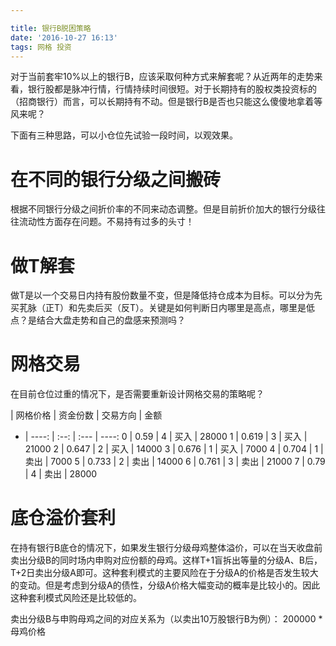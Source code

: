```yaml
---

title: 银行B脱困策略
date: '2016-10-27 16:13'
tags: 网格 投资
---
```


对于当前套牢10%以上的银行B，应该采取何种方式来解套呢？从近两年的走势来看，银行股都是脉冲行情，行情持续时间很短。对于长期持有的股权类投资标的（招商银行）而言，可以长期持有不动。但是银行B是否也只能这么傻傻地拿着等风来呢？

下面有三种思路，可以小仓位先试验一段时间，以观效果。

# 在不同的银行分级之间搬砖

根据不同银行分级之间折价率的不同来动态调整。但是目前折价加大的银行分级往往流动性方面存在问题。不易持有过多的头寸！

# 做T解套

做T是以一个交易日内持有股份数量不变，但是降低持仓成本为目标。可以分为先买芤脉（正T）和先卖后买（反T）。关键是如何判断日内哪里是高点，哪里是低点？是结合大盘走势和自己的盘感来预测吗？

# 网格交易

在目前仓位过重的情况下，是否需要重新设计网格交易的策略呢？

  |  网格价格 | 资金份数 | 交易方向 |    金额
- | ----: | :--: | :--- | ----:
0 |  0.59 |  4   | 买入   | 28000
1 | 0.619 |  3   | 买入   | 21000
2 | 0.647 |  2   | 买入   | 14000
3 | 0.676 |  1   | 买入   |  7000
4 | 0.704 |  1   | 卖出   |  7000
5 | 0.733 |  2   | 卖出   | 14000
6 | 0.761 |  3   | 卖出   | 21000
7 |  0.79 |  4   | 卖出   | 28000

# 底仓溢价套利

在持有银行B底仓的情况下，如果发生银行分级母鸡整体溢价，可以在当天收盘前卖出分级B的同时场内申购对应份额的母鸡。这样T+1盲拆出等量的分级A、B后，T+2日卖出分级A即可。这种套利模式的主要风险在于分级A的价格是否发生较大的变动。但是考虑到分级A的债性，分级A价格大幅变动的概率是比较小的。因此这种套利模式风险还是比较低的。

卖出分级B与申购母鸡之间的对应关系为（以卖出10万股银行B为例）： 200000 * 母鸡价格
